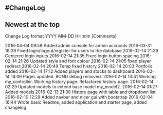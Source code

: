 #ChangeLog
---
Newest at the top
---
Change Log format
	YYYY-MM-DD HH:mm {Comments}

2016-04-04 09:58 Added admin console for admin accounts
2016-03-31 16:39 Fixed login/logout/register for users to the database
2016-02-14 21:39 Centered login inputs
2016-02-14 21:35 Fixed login button spacing
2016-02-14 21:26 Updated style and font colour
2016-02-14 21:05 fixed player redirect
2016-02-14 20:49 Temp fixed history
2016-02-14 20:03 Portfolio added
2016-02-14 17:12 Added players and stocks to dashboard
2016-02-14 14:09 Pages updated. BOND debug removed.
2016-02-14 13:41 Working my_controller. Working history page. Refactored history page. 
2016-02-14 02:29 Updated models to extend base model my_model2.
2016-02-14 01:27 Added models
2016-02-13 21:30 History page with table and dropdown list
2016-02-10 12:29 Added navbar and nicer gui with bootstrap
2016-02-04 16:44 Wrote basic Readme, added application and starter page, added changelog
